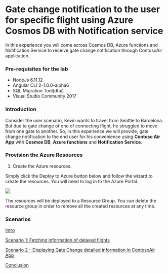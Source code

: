 # Gate change notification to the user for specific flight using Azure Cosmos DB with Notification service

In this experience you will come across Cosmos DB, Azure functions and Notification Service to receive gate change notification through ContosoAir application.

### Pre-requisites for the lab ###

- NodeJs 6.11.12
- Angular CLI 2-1.0.0-alpha6
- SQL Migration Tool(dtui)
- Visual Studio Community 2017

### Introduction 
Consider the user scenario, Kevin wants to travel from Seattle to Barcelona. But due to gate change of one of connecting flight, he struggled to move from one gate to another. So, in this experience we will provide, gate change notification to the end user for his convenience using **Contoso Air App** with **Cosmos DB**, **Azure functions** and **Notification Service**.



### Provision the Azure Resources ###

1. Create the Azure resources.
    
  Simply click the Deploy to Azure button below and follow the wizard to create the resources. You will need to log in to the Azure Portal.
                                                                     
  <a href="https://portal.azure.com/#create/Microsoft.Template/uri/https://raw.githubusercontent.com/Microsoft/developer-immersion-data/master/labs/sp-gda/gdaexpericence6/story_a_azure_notification_for_gate_change/deployment/template.json" target="_blank">
    <img src="http://azuredeploy.net/deploybutton.png"/>
  </a>

  The resources will be deployed to a Resource Group. You can delete the resource group in order to remove all the created resources at any time.

### Scenarios ###

<a href="./story_a_azure_notification_for_gate_change/content/intro.md">Intro</a>

<a href="./story_a_azure_notification_for_gate_change/content/0.md">Scenario 1: Fetching information of delayed flights</a>

<a href="./story_a_azure_notification_for_gate_change/content/1.md">Scenario 2 – Displaying Gate Change detailed information in ContosoAir App</a>

<a href="./story_a_azure_notification_for_gate_change/content/conclusion.md">Conclusion</a>   


